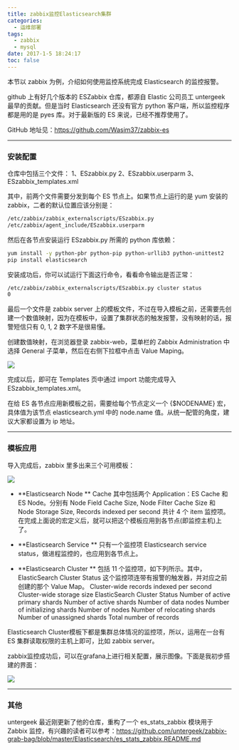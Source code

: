 ```yaml
---
title: zabbix监控Elasticsearch集群
categories:
  - 运维部署
tags:
  - zabbix
  - mysql
date: 2017-1-5 18:24:17
toc: false
---
```


本节以 zabbix 为例，介绍如何使用监控系统完成 Elasticsearch 的监控报警。

github 上有好几个版本的 ESZabbix 仓库，都源自 Elastic 公司员工 untergeek 最早的贡献。但是当时 Elasticsearch 还没有官方 python 客户端，所以监控程序都是用的是 pyes 库。对于最新版的 ES 来说，已经不推荐使用了。

GitHub 地址见：https://github.com/Wasim37/zabbix-es

---

### 安装配置
仓库中包括三个文件：
1、ESzabbix.py
2、ESzabbix.userparm
3、ESzabbix_templates.xml

其中，前两个文件需要分发到每个 ES 节点上。如果节点上运行的是 yum 安装的 zabbix，二者的默认位置应该分别是：
```bash
/etc/zabbix/zabbix_externalscripts/ESzabbix.py
/etc/zabbix/agent_include/ESzabbix.userparm
```

<!-- more -->

然后在各节点安装运行 ESzabbix.py 所需的 python 库依赖：

```bash
yum install -y python-pbr python-pip python-urllib3 python-unittest2
pip install elasticsearch
```

安装成功后，你可以试运行下面这行命令，看看命令输出是否正常：
```bash
/etc/zabbix/zabbix_externalscripts/ESzabbix.py cluster status
0
```

最后一个文件是 zabbix server 上的模板文件，不过在导入模板之前，还需要先创建一个数值映射，因为在模板中，设置了集群状态的触发报警，没有映射的话，报警短信只有 0, 1, 2 数字不是很易懂。

创建数值映射，在浏览器登录 zabbix-web，菜单栏的 Zabbix Administration 中选择 General 子菜单，然后在右侧下拉框中点击 Value Maping。

![](http://7xvfir.com1.z0.glb.clouddn.com/zabbix%E7%9B%91%E6%8E%A7Elasticsearch%E9%9B%86%E7%BE%A4/1.jpg)

完成以后，即可在 Templates 页中通过 import 功能完成导入 ESzabbix_templates.xml。

在给 ES 各节点应用新模板之前，需要给每个节点定义一个 {$NODENAME} 宏，具体值为该节点 elasticsearch.yml 中的 node.name 值。从统一配管的角度，建议大家都设置为 ip 地址。

---

### 模板应用

导入完成后，zabbix 里多出来三个可用模板：

![](http://7xvfir.com1.z0.glb.clouddn.com/zabbix%E7%9B%91%E6%8E%A7Elasticsearch%E9%9B%86%E7%BE%A4/2.jpg)

- **Elasticsearch Node **
Cache 其中包括两个 Application：ES Cache 和 ES Node。分别有 Node Field Cache Size, Node Filter Cache Size 和 Node Storage Size, Records indexed per second 共计 4 个 item 监控项。在完成上面说的宏定义后，就可以把这个模板应用到各节点(即监控主机)上了。

- **Elasticsearch Service **
只有一个监控项 Elasticsearch service status，做进程监控的，也应用到各节点上。

- **Elasticsearch Cluster **
包括 11 个监控项，如下列所示。其中，ElasticSearch Cluster Status 这个监控项连带有报警的触发器，并对应之前创建的那个 Value Map。
Cluster-wide records indexed per second
Cluster-wide storage size
ElasticSearch Cluster Status
Number of active primary shards
Number of active shards
Number of data nodes
Number of initializing shards
Number of nodes
Number of relocating shards
Number of unassigned shards
Total number of records

Elasticsearch Cluster模板下都是集群总体情况的监控项，所以，运用在一台有 ES 集群读取权限的主机上即可，比如 zabbix server。

zabbix监控成功后，可以在grafana上进行相关配置，展示图像。下面是我初步搭建的界面：

![](http://7xvfir.com1.z0.glb.clouddn.com/zabbix%E7%9B%91%E6%8E%A7Elasticsearch%E9%9B%86%E7%BE%A4/3.jpg)

---

### 其他

untergeek 最近刚更新了他的仓库，重构了一个 es_stats_zabbix 模块用于 Zabbix 监控，有兴趣的读者可以参考：https://github.com/untergeek/zabbix-grab-bag/blob/master/Elasticsearch/es_stats_zabbix.README.md
